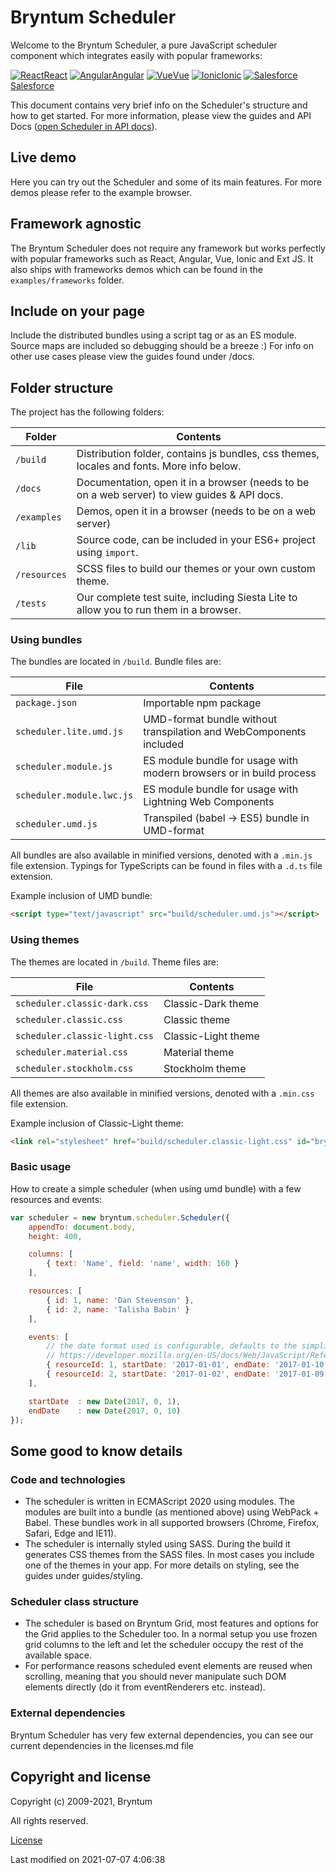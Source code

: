 [//]: # (Links in this document only works when viewed in the documentation browser, surf to ./docs)

# Bryntum Scheduler

Welcome to the Bryntum Scheduler, a pure JavaScript scheduler component which integrates easily with popular frameworks:

<div class="framework-logos">
<a href="#Scheduler/guides/integration/react.md"><img src="Core/logo/react.png" alt="React"><span>React</span></a>
<a href="#Scheduler/guides/integration/angular.md"><img src="Core/logo/angular.png" alt="Angular"><span>Angular</span></a>
<a href="#Scheduler/guides/integration/vue.md"><img src="Core/logo/vue.png" alt="Vue"><span>Vue</span></a>
<a href="#Scheduler/guides/integration/ionic.md"><img src="Core/logo/ionic.png" alt="Ionic"><span>Ionic</span></a>
<a href="#Scheduler/guides/integration/salesforce/readme.md"><img src="Core/logo/salesforce.png" alt="Salesforce"><span>Salesforce</span></a>
</div>

This document contains very brief info on the Scheduler's structure and how to get started. For more information, please
view the guides and API Docs ([open Scheduler in API docs](#Scheduler/view/Scheduler)).

## Live demo

Here you can try out the Scheduler and some of its main features. For more demos please refer to the example browser.

<div class="external-example" data-file="Scheduler/guides/readme/replaceimage.js"></div>

## Framework agnostic

The Bryntum Scheduler does not require any framework but works perfectly with popular frameworks such as React, Angular,
Vue, Ionic and Ext JS. It also ships with frameworks demos which can be found in the `examples/frameworks` folder.

## Include on your page

Include the distributed bundles using a script tag or as an ES module. Source maps are included so debugging should be a
breeze :) For info on other use cases please view the guides found under /docs.

## Folder structure

The project has the following folders:

| Folder       | Contents                                                                                     |
|--------------|----------------------------------------------------------------------------------------------|
| `/build`     | Distribution folder, contains js bundles, css themes, locales and fonts. More info below.    |
| `/docs`      | Documentation, open it in a browser (needs to be on a web server) to view guides & API docs. |
| `/examples`  | Demos, open it in a browser (needs to be on a web server)                                    |
| `/lib`       | Source code, can be included in your ES6+ project using `import`.                            |
| `/resources` | SCSS files to build our themes or your own custom theme.                                     |
| `/tests`     | Our complete test suite, including Siesta Lite to allow you to run them in a browser.        |

### Using bundles

The bundles are located in `/build`. Bundle files are:

| File                      | Contents                                                            |
|---------------------------|---------------------------------------------------------------------|
| `package.json`            | Importable npm package                                              |
| `scheduler.lite.umd.js`   | UMD-format bundle without transpilation and WebComponents included  |
| `scheduler.module.js`     | ES module bundle for usage with modern browsers or in build process |
| `scheduler.module.lwc.js` | ES module bundle for usage with Lightning Web Components            |
| `scheduler.umd.js`        | Transpiled (babel -> ES5) bundle in UMD-format                      |

All bundles are also available in minified versions, denoted with a `.min.js` file extension.
Typings for TypeScripts can be found in files with a `.d.ts` file extension.

Example inclusion of UMD bundle:

```html
<script type="text/javascript" src="build/scheduler.umd.js"></script>
```

### Using themes

The themes are located in `/build`. Theme files are:

| File                          | Contents            |
|-------------------------------|---------------------|
| `scheduler.classic-dark.css`  | Classic-Dark theme  |
| `scheduler.classic.css`       | Classic theme       |
| `scheduler.classic-light.css` | Classic-Light theme |
| `scheduler.material.css`      | Material theme      |
| `scheduler.stockholm.css`     | Stockholm theme     |

All themes are also available in minified versions, denoted with a `.min.css` file extension.

Example inclusion of Classic-Light theme:

```html
<link rel="stylesheet" href="build/scheduler.classic-light.css" id="bryntum-theme">
```

### Basic usage

How to create a simple scheduler (when using umd bundle) with a few resources and events:

```javascript
var scheduler = new bryntum.scheduler.Scheduler({
    appendTo: document.body,
    height: 400,

    columns: [
        { text: 'Name', field: 'name', width: 160 }
    ],

    resources: [
        { id: 1, name: 'Dan Stevenson' },
        { id: 2, name: 'Talisha Babin' }
    ],

    events: [
        // the date format used is configurable, defaults to the simplified ISO format (e.g. 2017-10-05T14:48:00.000Z)
        // https://developer.mozilla.org/en-US/docs/Web/JavaScript/Reference/Global_Objects/Date/toISOString
        { resourceId: 1, startDate: '2017-01-01', endDate: '2017-01-10' },
        { resourceId: 2, startDate: '2017-01-02', endDate: '2017-01-09' }
    ],

    startDate  : new Date(2017, 0, 1),
    endDate    : new Date(2017, 0, 10)
});
```

<div class="external-example" data-file="Scheduler/guides/readme/basic.js"></div>

## Some good to know details

### Code and technologies

* The scheduler is written in ECMAScript 2020 using modules. The modules are built into a bundle (as mentioned above)
  using WebPack + Babel. These bundles work in all supported browsers (Chrome, Firefox, Safari, Edge and IE11).
* The scheduler is internally styled using SASS. During the build it generates CSS themes from the SASS files. In most
  cases you include one of the themes in your app. For more details on styling, see the guides under guides/styling.

### Scheduler class structure

* The scheduler is based on Bryntum Grid, most features and options for the Grid applies to the Scheduler too. In a
  normal setup you use frozen grid columns to the left and let the scheduler occupy the rest of the available space.
* For performance reasons scheduled event elements are reused when scrolling, meaning that you should never manipulate
  such DOM elements directly (do it from eventRenderers etc. instead).

### External dependencies

Bryntum Scheduler has very few external dependencies, you can see our current dependencies in the licenses.md file

## Copyright and license

Copyright (c) 2009-2021, Bryntum

All rights reserved.

[License](https://bryntum.com/products/scheduler/license/)


<p class="last-modified">Last modified on 2021-07-07 4:06:38</p>